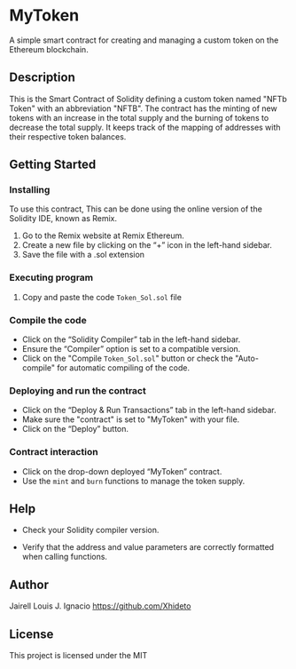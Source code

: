 # MyToken

A simple smart contract for creating and managing a custom token on the Ethereum blockchain.

## Description

This is the Smart Contract of Solidity defining a custom token named "NFTb Token" with an abbreviation "NFTB". The contract has the minting of new tokens with an increase in the total supply and the burning of tokens to decrease the total supply. It keeps track of the mapping of addresses with their respective token balances.

## Getting Started

### Installing

To use this contract, This can be done using the online version of the Solidity IDE, known as Remix.

1. Go to the Remix website at Remix Ethereum.
2. Create a new file by clicking on the “+” icon in the left-hand sidebar.
3. Save the file with a .sol extension

### Executing program

1. Copy and paste the code `Token_Sol.sol` file

### Compile the code

- Click on the “Solidity Compiler” tab in the left-hand sidebar.
- Ensure the “Compiler” option is set to a compatible version.
- Click on the "Compile `Token_Sol.sol`" button or check the "Auto-compile" for automatic compiling of the code.

### Deploying and run the contract

- Click on the “Deploy & Run Transactions” tab in the left-hand sidebar.
- Make sure the "contract" is set to "MyToken" with your file.
- Click on the “Deploy” button.

### Contract interaction

- Click on the drop-down deployed “MyToken” contract.
- Use the `mint` and `burn` functions to manage the token supply.

## Help

- Check your Solidity compiler version.

- Verify that the address and value parameters are correctly formatted when calling functions.

## Author

Jairell Louis J. Ignacio
https://github.com/Xhideto

## License

This project is licensed under the MIT
